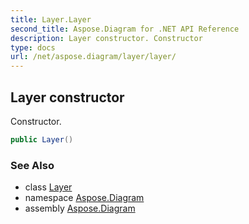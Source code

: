```yaml
---
title: Layer.Layer
second_title: Aspose.Diagram for .NET API Reference
description: Layer constructor. Constructor
type: docs
url: /net/aspose.diagram/layer/layer/
---
```

## Layer constructor

Constructor.

```csharp
public Layer()
```

### See Also

* class [Layer](../)
* namespace [Aspose.Diagram](../../layer/)
* assembly [Aspose.Diagram](../../../)


